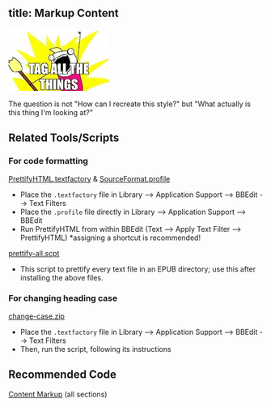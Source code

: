 title: Markup Content
---

![Tag all the things!](../assets/images/tagallthethings.jpg)

The question is not "How can I recreate this style?" but "What actually is this thing I'm looking at?"

## Related Tools/Scripts

### For code formatting

[PrettifyHTML.textfactory](https://cms.lifeway.com/share/page/site/bh-academic/document-details?nodeRef=workspace://SpacesStore/85d32d5c-4814-45ce-bcf9-e7e803ec4406) & [SourceFormat.profile](https://cms.lifeway.com/share/page/site/bh-academic/document-details?nodeRef=workspace://SpacesStore/b96d8d5b-bef0-4671-88fe-6dabba163419)

* Place the `.textfactory` file in Library --> Application Support --> BBEdit --> Text Filters
* Place the `.profile` file directly in Library --> Application Support --> BBEdit
* Run PrettifyHTML from within BBEdit (Text --> Apply Text Filter --> PrettifyHTML) *assigning a shortcut is recommended!

[prettify-all.scpt](https://cms.lifeway.com/share/page/site/bh-academic/document-details?nodeRef=workspace://SpacesStore/f4f2ca38-100d-4ba6-963f-04421d9532a1)

* This script to prettify every text file in an EPUB directory; use this after installing the above files.

### For changing heading case

[change-case.zip](https://cms.lifeway.com/share/page/site/bh-academic/document-details?nodeRef=workspace://SpacesStore/cb167b82-de3c-48e3-96de-66dcfbd5e9da)

* Place the `.textfactory` file in Library --> Application Support --> BBEdit --> Text Filters
* Then, run the script, following its instructions

## Recommended Code

[Content Markup](../code/general_types.html) (all sections)